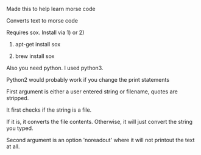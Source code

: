 Made this to help learn morse code

Converts text to morse code

Requires sox. Install via 1) or 2)

1) apt-get install sox

2) brew install sox

Also you need python. I used python3.

Python2 would probably work if you change the print statements

First argument is either a user entered string or filename, quotes are stripped.

It first checks if the string is a file.

If it is, it converts the file contents. Otherwise, it will just convert the string you typed.


Second argument is an option 'noreadout' where it will not printout the text at all.

